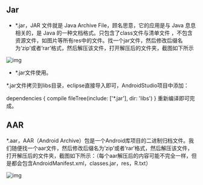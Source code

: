 ## Jar

- *.jar，JAR 文件就是 Java Archive File，顾名思意，它的应用是与 Java 息息相关的，是 Java 的一种文档格式。只包含了class文件与清单文件 ，不包含资源文件，如图片等所有res中的文件。找一个jar文件，然后修改后缀名为‘zip’或者‘rar’格式，然后解压该文件，打开解压后的文件夹，截图如下所示

![img](https://img-blog.csdn.net/20161010145203181?watermark/2/text/aHR0cDovL2Jsb2cuY3Nkbi5uZXQv/font/5a6L5L2T/fontsize/400/fill/I0JBQkFCMA==/dissolve/70/gravity/Center)



- *.jar文件使用。

*.jar文件拷贝到libs目录，eclipse直接导入即可，AndroidStudio项目中添加：

dependencies { 
	compile fileTree(include: ['*.jar'], dir: 'libs')
} 
重新编译即可完成。



## AAR

 *.aar，AAR（Android Archive）包是一个Android库项目的二进制归档文件。我们随便找一个aar文件，然后修改后缀名为‘zip’或者‘rar’格式，然后解压该文件，打开解压后的文件夹，截图如下所示：（每个aar解压后的内容可能不完全一样，但是都会包含AndroidManifest.xml，classes.jar，res，R.txt）

![img](https://img-blog.csdn.net/20161010142010859?watermark/2/text/aHR0cDovL2Jsb2cuY3Nkbi5uZXQv/font/5a6L5L2T/fontsize/400/fill/I0JBQkFCMA==/dissolve/70/gravity/Center)